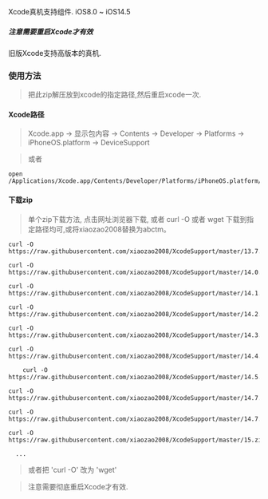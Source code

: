 Xcode真机支持组件. iOS8.0 ~ iOS14.5

##### 注意需要重启Xcode才有效

旧版Xcode支持高版本的真机.


### 使用方法

> 把此zip解压放到xcode的指定路径,然后重启xcode一次.

#### Xcode路径

> Xcode.app -> 显示包内容 -> Contents -> Developer -> Platforms -> iPhoneOS.platform -> DeviceSupport

> 或者

	open /Applications/Xcode.app/Contents/Developer/Platforms/iPhoneOS.platform/DeviceSupport 



#### 下载zip

> 单个zip下载方法, 点击网址浏览器下载, 或者 curl -O 或者 wget 下载到指定路径均可,或将xiaozao2008替换为abctm。
	
	
	curl -O https://raw.githubusercontent.com/xiaozao2008/XcodeSupport/master/13.7.zip
	
	curl -O https://raw.githubusercontent.com/xiaozao2008/XcodeSupport/master/14.0.zip
	
	curl -O https://raw.githubusercontent.com/xiaozao2008/XcodeSupport/master/14.1.zip
	
	curl -O https://raw.githubusercontent.com/xiaozao2008/XcodeSupport/master/14.2.zip
	
	curl -O https://raw.githubusercontent.com/xiaozao2008/XcodeSupport/master/14.3.zip
	
	curl -O https://raw.githubusercontent.com/xiaozao2008/XcodeSupport/master/14.4.zip

        curl -O https://raw.githubusercontent.com/xiaozao2008/XcodeSupport/master/14.5.zip
	
	curl -O https://raw.githubusercontent.com/xiaozao2008/XcodeSupport/master/14.7.zip
	
	curl -O https://raw.githubusercontent.com/xiaozao2008/XcodeSupport/master/14.7.1.zip
	
	curl -O https://raw.githubusercontent.com/xiaozao2008/XcodeSupport/master/15.zip
	
      ...
	
	
> 或者把 'curl -O' 改为 'wget'

> 注意需要彻底重启Xcode才有效.
